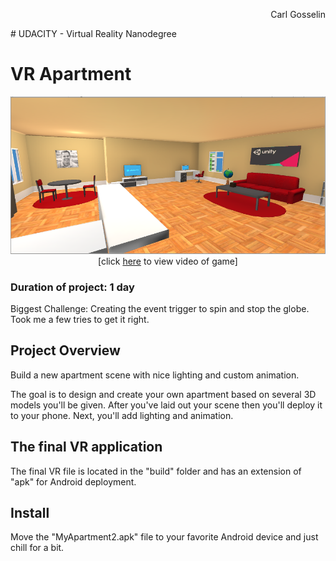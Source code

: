 <p align="right">
Carl Gosselin
</p>
# UDACITY - Virtual Reality Nanodegree

# VR Apartment
<p align="center">
<a target="_new" href="https://youtu.be/uLwX9iuOObM">
	<img src="screenshots/screenshot2-vr-apartment.png" width="600">
</a>
<br>[click <a target="_new" href="https://youtu.be/uLwX9iuOObM">here</a> to view video of game]
</p>

### Duration of project:  1 day
Biggest Challenge:  Creating the event trigger to spin and stop the globe.  Took me a few tries to get it right.

## Project Overview
 
Build a new apartment scene with nice lighting and custom animation. 

The goal is to design and create your own apartment based on several 3D models you'll be given. 
After you've laid out your scene then you'll deploy it to your phone. 
Next, you'll add lighting and animation.


## The final VR application

The final VR file is located in the "build" folder and has an extension of "apk" for Android deployment.

## Install

Move the "MyApartment2.apk" file to your favorite Android device and just chill for a bit.

